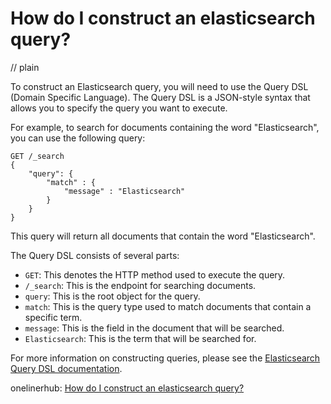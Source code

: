 # How do I construct an elasticsearch query?
// plain

To construct an Elasticsearch query, you will need to use the Query DSL (Domain Specific Language). The Query DSL is a JSON-style syntax that allows you to specify the query you want to execute.

For example, to search for documents containing the word "Elasticsearch", you can use the following query:

```
GET /_search
{
    "query": {
        "match" : {
            "message" : "Elasticsearch"
        }
    }
}
```

This query will return all documents that contain the word "Elasticsearch".

The Query DSL consists of several parts:

* `GET`: This denotes the HTTP method used to execute the query.
* `/_search`: This is the endpoint for searching documents.
* `query`: This is the root object for the query.
* `match`: This is the query type used to match documents that contain a specific term.
* `message`: This is the field in the document that will be searched.
* `Elasticsearch`: This is the term that will be searched for.

For more information on constructing queries, please see the [Elasticsearch Query DSL documentation](https://www.elastic.co/guide/en/elasticsearch/reference/current/query-dsl.html).

onelinerhub: [How do I construct an elasticsearch query?](https://onelinerhub.com/elasticsearch/how-do-i-construct-an-elasticsearch-query)